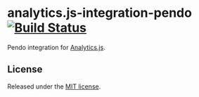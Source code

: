 # analytics.js-integration-pendo [![Build Status][ci-badge]][ci-link]

Pendo integration for [Analytics.js][].

## License

Released under the [MIT license](LICENSE).


[Analytics.js]: https://segment.com/docs/libraries/analytics.js/
[ci-link]: https://circleci.com/gh/segment-integrations/analytics.js-integration-pendo
[ci-badge]: https://circleci.com/gh/segment-integrations/analytics.js-integration-pendo.svg?style=svg
